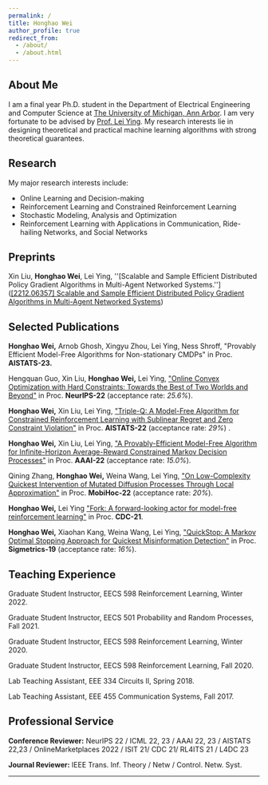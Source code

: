 ```yaml
---
permalink: /
title: Honghao Wei
author_profile: true
redirect_from: 
  - /about/
  - /about.html
---
```


## About Me

I am a final year Ph.D. student in the Department of  Electrical Engineering and Computer Science at [The University of Michigan, Ann  Arbor](https://eecs.engin.umich.edu/). I am very fortunate to be advised by [Prof. Lei Ying](https://leiying.engin.umich.edu/). My research interests lie in designing theoretical and practical machine learning algorithms with strong theoretical guarantees.

## Research

My major research interests include:

- Online Learning and Decision-making
- Reinforcement Learning and Constrained Reinforcement Learning
- Stochastic Modeling, Analysis and Optimization
- Reinforcement Learning with Applications in Communication, Ride-hailing Networks, and Social Networks

## Preprints

 Xin Liu, **Honghao Wei**, Lei Ying, ''[Scalable and Sample Efficient Distributed Policy Gradient Algorithms in Multi-Agent Networked Systems.'']([[2212.06357] Scalable and Sample Efficient Distributed Policy Gradient Algorithms in Multi-Agent Networked Systems](https://arxiv.org/abs/2212.06357)) 

## Selected Publications

**Honghao Wei,** Arnob Ghosh, Xingyu Zhou, Lei Ying, Ness Shroff, "Provably Efficient Model-Free Algorithms for Non-stationary CMDPs" in Proc. **AISTATS-23.**

Hengquan Guo, Xin Liu, **Honghao Wei,** Lei Ying, ["Online Convex Optimization with Hard Constraints: Towards the Best of Two Worlds and Beyond"](https://openreview.net/pdf?id=rwdpFgfVpvN) in Proc. **NeurIPS-22** (acceptance rate: *25.6%*). 

**Honghao Wei,** Xin Liu, Lei Ying, ["Triple-Q: A Model-Free Algorithm for Constrained Reinforcement Learning with Sublinear Regret and Zero Constraint Violation"](https://proceedings.mlr.press/v151/wei22a/wei22a.pdf)  in Proc. **AISTATS-22** (acceptance rate: *29%*) .

**Honghao Wei,** Xin Liu, Lei Ying, ["A Provably-Efficient Model-Free Algorithm for Infinite-Horizon Average-Reward Constrained Markov Decision Processes"](https://www.aaai.org/AAAI22Papers/AAAI-8499.HonghaoW.pdf) in Proc. **AAAI-22** (acceptance rate: *15.0%*).

Qining Zhang, **Honghao Wei,** Weina Wang, Lei Ying, ["On Low-Complexity Quickest Intervention of Mutated Diffusion Processes Through Local Approximation"](https://arxiv.org/pdf/2206.04733.pdf) in Proc. **MobiHoc-22** (acceptance rate: *20%*).

**Honghao Wei,** Lei Ying ["Fork: A forward-looking actor for model-free reinforcement learning"](https://ieeexplore.ieee.org/stamp/stamp.jsp?arnumber=9683288) in Proc. **CDC-21**.

**Honghao Wei,** Xiaohan Kang, Weina Wang, Lei Ying, ["QuickStop: A Markov Optimal Stopping Approach for Quickest Misinformation Detection"](https://dl.acm.org/doi/pdf/10.1145/3341617.3326156) in Proc. **Sigmetrics-19** (acceptance rate: *16%*).

## Teaching Experience

Graduate Student Instructor, EECS 598 Reinforcement Learning, Winter 2022.

Graduate Student Instructor, EECS 501 Probability and Random Processes, Fall 2021.

Graduate Student Instructor, EECS 598 Reinforcement Learning, Winter 2020.

Graduate Student Instructor, EECS 598 Reinforcement Learning, Fall 2020.

Lab Teaching Assistant, EEE 334 Circuits II, Spring 2018.

Lab Teaching Assistant, EEE 455 Communication Systems, Fall 2017.

## Professional Service

**Conference Reviewer:**  NeurIPS 22 / ICML 22, 23 / AAAI 22, 23 / AISTATS 22,23 / OnlineMarketplaces 2022 / ISIT 21/ CDC 21/ RL4ITS 21 / L4DC 23

**Journal Reviewer:** IEEE Trans. Inf. Theory / Netw / Control. Netw. Syst.

----

<script type="text/javascript" id="clustrmaps" src="//cdn.clustrmaps.com/map_v2.js?cl=080808&w=200&t=n&d=tp9u_NjgR8RoZ68Gx0deVmgIR3b2lyJgrolOc57KXEE&co=ffffff&cmo=3acc3a&cmn=ff5353&ct=808080"></script>
